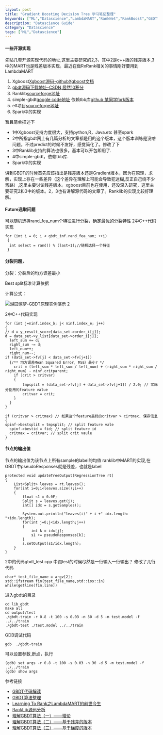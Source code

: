 ```yaml
---
layout: post
title: "Gradient Boosting Decision Tree 学习笔记整理"
keywords: ["ML","Datascience","LambdaMART","RankNet","RankBoost","GBDT"]
description: "Datascience Guide"
category: "Datascience"
tags: ["ML","Datascience"]
---
```


####  一些开源实现

先贴几套开源实现代码的地址,这里主要研究的2,3，其中2是c++版的残差版本,3中的MART也是残差版本实现，最近在做ReRank相关的事情刚好要用到LambdaMART

>
1. Xgboost[Xgboost源码-github](https://github.com/dmlc/xgboost/tree/master/)[Xgboost文档](https://xgboost.readthedocs.io/en/latest/)
2. [gbdt源码下载地址-CSDN,居然10积分](http://download.csdn.net/detail/w28971023/4837775)
3. Ranklib[sourceforge地址](https://sourceforge.net/p/lemur/wiki/RankLib/)
4. simple-gbdt[google code地址](https://code.google.com/archive/p/simple-gbdt/) 依赖tbb库[github 某同学fork版本](https://github.com/hcy0807/simple-gbdt)
5. elf项目[sourceforge地址](http://elf-project.sourceforge.net/)
6. Spark中的实现

暂且简单描述下
>
* 1中Xgboost支持力度很大，支持python,R，Java.etc 甚至spark
* 2中所指gbdt网上有几篇分析的文章都是用的这个版本，这个版本训练是没啥问题，不过predict的时候不友好，感觉简化了。修改了下
* 3中Ranklib支持的算法也很多，基本可以开包即用了.
* 4中simple-gbdt，依赖tbb库.
* Spark中的实现

讲到GBDT的时候首先应该指出是残差版本还是Gradient版本，因为在原理，求解，实现上存在一些差异（这个差异在理解上可能会导致犯迷糊,反正自己绕不少弯路）,这里主要讨论残差版本。xgboost目前也在使用，还没深入研究，这里主要研究2和3中的版本。2，3也有讲解源代码的文章了。Ranklib的实现比较好理解。

#### Future选取问题

可以随机选择rand_fea_num个特征进行分裂，确定最优的分裂特性
2中C++代码实现

```
for (int i = 0; i < gbdt_inf.rand_fea_num; ++i) 
 {
  int select = rand() % (last+1);//随机选择一个特征
 }
```

#### 分裂问题，

分裂：分裂后的均方误差最小

Best split标准计算依据

计算公式：

![游园惊梦-GBDT原理实例演示 2](http://images.cnitblog.com/blog/61573/201503/251821497246538.png)

2中C++代码实现

```
for (int j=ninf.index_b; j< ninf.index_e; j++)
{
// d = y_result_score[data_set->order_i[j]];
d = data_set->y_list[data_set->order_i[j]];
  left_sum += d;
  right_sum -= d;
  left_num++;
  right_num--;
if (data_set->fv[j] < data_set->fv[j+1])
  {/** 均方误差Mean Squared Error, MSE）最小? */
	crit = (left_sum * left_sum / left_num) + (right_sum * right_sum / right_num) - ninf.critparent;
  	if (crit > critvar) 
	{
		tmpsplit = (data_set->fv[j] + data_set->fv[j+1]) / 2.0; // 实际分割用的feature value
		critvar = crit;
	}
  }
}

if (critvar > critmax) // 如果这个feature最终的critvar > cirtmax, 保存信息
{
spinf->bestsplit = tmpsplit; // split feature vale
  spinf->bestid = fid; // split feature id
  critmax = critvar; // split crit vaule
}
```
#### 节点的输出值
节点的输出值为该节点上所有sample的label的均值
ranklib中MART的实现,在GBDT中pseudoResponses就是残差，也就是label

```
protected void updateTreeOutput(RegressionTree rt)
{
	List<Split> leaves = rt.leaves();
	for(int i=0;i<leaves.size();i++)
	{
		float s1 = 0.0F;
		Split s = leaves.get(i);
		int[] idx = s.getSamples();
		
		System.out.println("leaves(i)" + i +" idx.length: "+idx.length);
		for(int j=0;j<idx.length;j++)
		{
			int k = idx[j];
			s1 += pseudoResponses[k];
		}
		s.setOutput(s1/idx.length);
	}
}
```

2中的代码gbdt_test.cpp 中跑test的时候尽然是一行输入一行输出？  修改了几行代码

```
char* test_file_name = argv[2];
std::ifstream fin(test_file_name,std::ios::in)
while(getline(fin,line))
```
进入gbdt的目录

```
cd lib_gbdt
make all
cd output/test
./gbdt-train -r 0.8 -t 100 -s 0.03 -n 30 -d 5 -m test.model -f ../../train
./gbdt-test ./test.model ../../train
```

GDB调试代码

```
gdb  ./gbdt-train  
```
可以设置参数,断点，执行

```
(gdb) set args -r 0.8 -t 100 -s 0.03 -n 30 -d 5 -m test.model -f ../../train 
(gdb) show args
```

参考链接

>
* [GBDT代码解读](http://blog.sina.com.cn/s/blog_4d1865f00101bbtl.html)
* [GBDT算法整理](http://blog.csdn.net/davidie/article/details/50897278)
* [Learning To Rank之LambdaMART的前世今生](http://blog.csdn.net/huagong_adu/article/details/40710305?utm_source=tuicool&utm_medium=referral)
* [RankLib源码分析](http://blog.csdn.net/guoguo881218/article/category/2805459)
* [理解GBDT算法（一）——理论](http://blog.csdn.net/puqutogether/article/details/41957089)
* [理解GBDT算法（二）——基于残差的版本](http://blog.csdn.net/puqutogether/article/details/44752611)
* [理解GBDT算法（三）——基于梯度的版本](http://blog.csdn.net/puqutogether/article/details/44781035)

